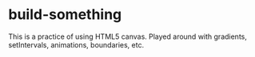 # build-something
This is a practice of using HTML5 canvas. Played around with gradients, setIntervals, animations, boundaries, etc.  
